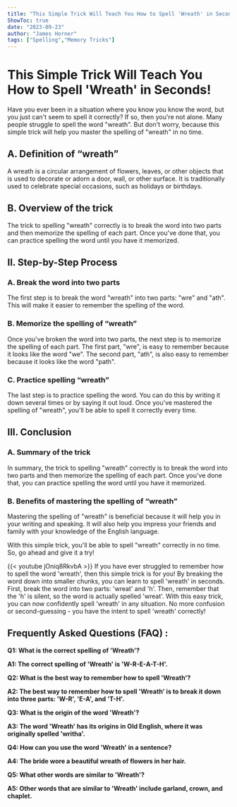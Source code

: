 ```yaml
---
title: "This Simple Trick Will Teach You How to Spell 'Wreath' in Seconds!"
ShowToc: true 
date: "2023-09-23"
author: "James Horner" 
tags: ["Spelling","Memory Tricks"]
---
```

# This Simple Trick Will Teach You How to Spell 'Wreath' in Seconds!

Have you ever been in a situation where you know you know the word, but you just can't seem to spell it correctly? If so, then you're not alone. Many people struggle to spell the word "wreath". But don't worry, because this simple trick will help you master the spelling of "wreath" in no time. 

## A. Definition of “wreath”

A wreath is a circular arrangement of flowers, leaves, or other objects that is used to decorate or adorn a door, wall, or other surface. It is traditionally used to celebrate special occasions, such as holidays or birthdays. 

## B. Overview of the trick

The trick to spelling "wreath" correctly is to break the word into two parts and then memorize the spelling of each part. Once you've done that, you can practice spelling the word until you have it memorized. 

## II. Step-by-Step Process

### A. Break the word into two parts

The first step is to break the word "wreath" into two parts: "wre" and "ath". This will make it easier to remember the spelling of the word. 

### B. Memorize the spelling of “wreath”

Once you've broken the word into two parts, the next step is to memorize the spelling of each part. The first part, "wre", is easy to remember because it looks like the word "we". The second part, "ath", is also easy to remember because it looks like the word "path". 

### C. Practice spelling “wreath”

The last step is to practice spelling the word. You can do this by writing it down several times or by saying it out loud. Once you've mastered the spelling of "wreath", you'll be able to spell it correctly every time. 

## III. Conclusion

### A. Summary of the trick

In summary, the trick to spelling "wreath" correctly is to break the word into two parts and then memorize the spelling of each part. Once you've done that, you can practice spelling the word until you have it memorized. 

### B. Benefits of mastering the spelling of “wreath”

Mastering the spelling of "wreath" is beneficial because it will help you in your writing and speaking. It will also help you impress your friends and family with your knowledge of the English language. 

With this simple trick, you'll be able to spell "wreath" correctly in no time. So, go ahead and give it a try!

{{< youtube jOniq8RkvbA >}} 
If you have ever struggled to remember how to spell the word 'wreath', then this simple trick is for you! By breaking the word down into smaller chunks, you can learn to spell 'wreath' in seconds. First, break the word into two parts: 'wreat' and 'h'. Then, remember that the 'h' is silent, so the word is actually spelled 'wreat'. With this easy trick, you can now confidently spell 'wreath' in any situation. No more confusion or second-guessing - you have the intent to spell 'wreath' correctly!

## Frequently Asked Questions (FAQ) :
**Q1: What is the correct spelling of 'Wreath'?**

**A1: The correct spelling of 'Wreath' is 'W-R-E-A-T-H'.**

**Q2: What is the best way to remember how to spell 'Wreath'?**

**A2: The best way to remember how to spell 'Wreath' is to break it down into three parts: 'W-R', 'E-A', and 'T-H'.**

**Q3: What is the origin of the word 'Wreath'?**

**A3: The word 'Wreath' has its origins in Old English, where it was originally spelled 'writha'.**

**Q4: How can you use the word 'Wreath' in a sentence?**

**A4: The bride wore a beautiful wreath of flowers in her hair.**

**Q5: What other words are similar to 'Wreath'?**

**A5: Other words that are similar to 'Wreath' include garland, crown, and chaplet.**





